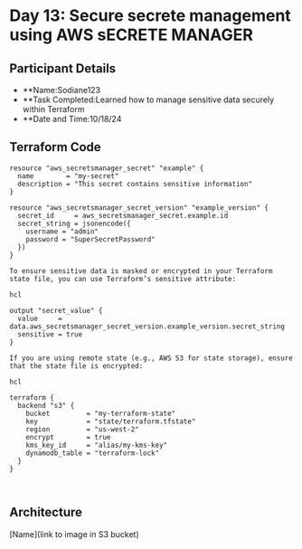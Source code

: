 # Day 13: Secure secrete management using AWS sECRETE MANAGER

## Participant Details

- **Name:Sodiane123
- **Task Completed:Learned how to manage sensitive data securely within Terraform
- **Date and Time:10/18/24 

## Terraform Code 
```hcl
resource "aws_secretsmanager_secret" "example" {
  name        = "my-secret"
  description = "This secret contains sensitive information"
}

resource "aws_secretsmanager_secret_version" "example_version" {
  secret_id     = aws_secretsmanager_secret.example.id
  secret_string = jsonencode({
    username = "admin"
    password = "SuperSecretPassword"
  })
}

To ensure sensitive data is masked or encrypted in your Terraform state file, you can use Terraform’s sensitive attribute:

hcl

output "secret_value" {
  value     = data.aws_secretsmanager_secret_version.example_version.secret_string
  sensitive = true
}

If you are using remote state (e.g., AWS S3 for state storage), ensure that the state file is encrypted:

hcl

terraform {
  backend "s3" {
    bucket         = "my-terraform-state"
    key            = "state/terraform.tfstate"
    region         = "us-west-2"
    encrypt        = true
    kms_key_id     = "alias/my-kms-key"
    dynamodb_table = "terraform-lock"
  }
}



```
## Architecture 

[Name](link to image in S3 bucket)
